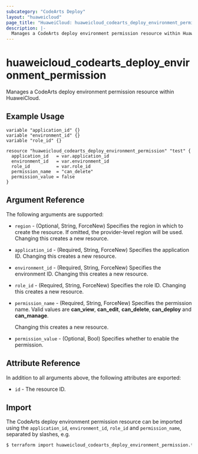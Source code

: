 ```yaml
---
subcategory: "CodeArts Deploy"
layout: "huaweicloud"
page_title: "HuaweiCloud: huaweicloud_codearts_deploy_environment_permission"
description: |-
  Manages a CodeArts deploy environment permission resource within HuaweiCloud.
---
```


# huaweicloud_codearts_deploy_environment_permission

Manages a CodeArts deploy environment permission resource within HuaweiCloud.

## Example Usage

```hcl
variable "application_id" {}
variable "environment_id" {}
variable "role_id" {}

resource "huaweicloud_codearts_deploy_environment_permission" "test" {
  application_id   = var.application_id
  environment_id   = var.environment_id
  role_id          = var.role_id
  permission_name  = "can_delete"
  permission_value = false
}
```

## Argument Reference

The following arguments are supported:

* `region` - (Optional, String, ForceNew) Specifies the region in which to create the resource.
  If omitted, the provider-level region will be used.
  Changing this creates a new resource.

* `application_id` - (Required, String, ForceNew) Specifies the application ID.
  Changing this creates a new resource.

* `environment_id` - (Required, String, ForceNew) Specifies the environment ID.
  Changing this creates a new resource.

* `role_id` - (Required, String, ForceNew) Specifies the role ID.
  Changing this creates a new resource.

* `permission_name` - (Required, String, ForceNew) Specifies the permission name.
  Valid values are **can_view**, **can_edit**, **can_delete**, **can_deploy** and **can_manage**.

  Changing this creates a new resource.

* `permission_value` - (Optional, Bool) Specifies whether to enable the permission.

## Attribute Reference

In addition to all arguments above, the following attributes are exported:

* `id` - The resource ID.

## Import

The CodeArts deploy environment permission resource can be imported using the `application_id`, `environment_id`,
`role_id` and `permission_name`, separated by slashes, e.g.

```bash
$ terraform import huaweicloud_codearts_deploy_environment_permission.test <app_id>/<env_id>/<role_id>/<permission_name>
```
